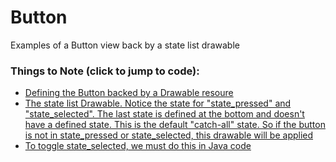 # Button
Examples of a Button view back by a state list drawable

### Things to Note (click to jump to code):
- [Defining the Button backed by a Drawable resoure]()
- [The state list Drawable. Notice the state for "state_pressed" and
"state_selected". The last state is defined at the bottom and doesn't
have a defined state. This is the default "catch-all" state. So if the
button is not in state_pressed or state_selected, this drawable will be
applied]()
- [To toggle state_selected, we must do this in Java code]()